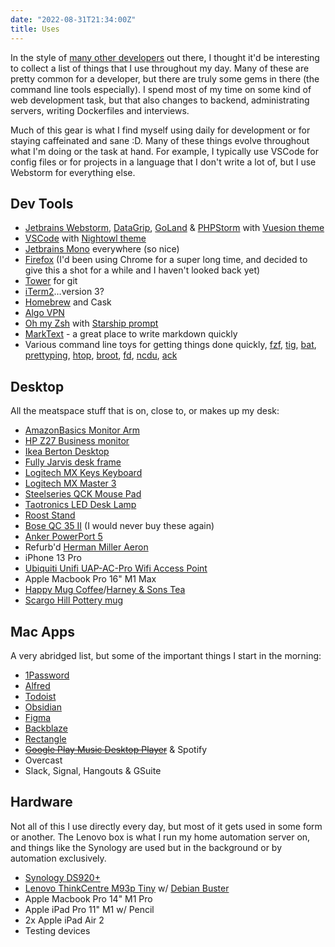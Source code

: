 ```yaml
---
date: "2022-08-31T21:34:00Z"
title: Uses
---
```

In the style of [many other developers](https://uses.tech/) out there, I thought it'd be interesting to collect a list of things that I use throughout my day. Many of these are pretty common for a developer, but there are truly some gems in there (the command line tools especially). I spend most of my time on some kind of web development task, but that also changes to backend, administrating servers, writing Dockerfiles and interviews.

Much of this gear is what I find myself using daily for development or for staying caffeinated and sane :D. Many of these things evolve throughout what I'm doing or the task at hand. For example, I typically use VSCode for config files or for projects in a language that I don't write a lot of, but I use Webstorm for everything else.

## Dev Tools

* [Jetbrains Webstorm](https://www.jetbrains.com/webstorm/), [DataGrip](https://www.jetbrains.com/datagrip/), [GoLand](https://www.jetbrains.com/go/) & [PHPStorm](https://www.jetbrains.com/phpstorm/) with [Vuesion theme](https://plugins.jetbrains.com/plugin/12226-vuesion-theme)
* [VSCode](https://code.visualstudio.com/) with [Nightowl theme](https://marketplace.visualstudio.com/items?itemName=sdras.night-owl)
* [Jetbrains Mono](https://www.jetbrains.com/lp/mono/) everywhere (so nice)
* [Firefox](https://www.mozilla.org/en-US/firefox/developer/) (I'd been using Chrome for a super long time, and decided to give this a shot for a while and I haven't looked back yet)
* [Tower](https://www.git-tower.com/mac) for git
* [iTerm2](https://iterm2.com/)…version 3?
* [Homebrew](https://brew.sh/) and Cask
* [Algo VPN](https://github.com/trailofbits/algo)
* [Oh my Zsh](https://ohmyz.sh/) with [Starship prompt](https://starship.rs/)
* [MarkText](https://marktext.app/) - a great place to write markdown quickly
* Various command line toys for getting things done quickly, [fzf](https://github.com/junegunn/fzf), [tig](https://jonas.github.io/tig/), [bat](https://github.com/sharkdp/bat), [prettyping](http://denilson.sa.nom.br/prettyping/), [htop](http://hisham.hm/htop/), [broot](https://github.com/Canop/broot), [fd](https://github.com/sharkdp/fd/), [ncdu](https://dev.yorhel.nl/ncdu), [ack](https://beyondgrep.com/)

## Desktop

All the meatspace stuff that is on, close to, or makes up my desk:

* [AmazonBasics Monitor Arm](https://www.amazon.com/AmazonBasics-Premium-Single-Monitor-Stand/dp/B00MIBN16O)
* [HP Z27 Business monitor](https://support.hp.com/us-en/document/c05962242)
* [Ikea Berton Desktop](https://www.ikea.com/us/en/p/gerton-tabletop-beech-50106773/)
* [Fully Jarvis desk frame](https://www.fully.com/standing-desks/jarvis/jarvis-frame-only.html)
* [Logitech MX Keys Keyboard](https://www.amazon.com/Logitech-Advanced-Wireless-Illuminated-Keyboard/dp/B07S92QBCJ)
* [Logitech MX Master 3](https://www.amazon.com/Logitech-Master-Advanced-Wireless-Mouse/dp/B07S395RWD)
* [Steelseries QCK Mouse Pad](https://steelseries.com/gaming-mousepads/qck-series#qck-medium)
* [Taotronics LED Desk Lamp](https://www.amazon.com/TaoTronics-Charging-Temperatures-Brightness-Licensing/dp/B07QPS3JHK?ref_=TopRatedC&pf_rd_p=bdb73aea-8477-5114-ae23-0a06b01f5467&pf_rd_s=merchandised-search-6&pf_rd_t=101&pf_rd_i=1063292&pf_rd_m=ATVPDKIKX0DER&pf_rd_r=5FQXXPG0XGCAGVEYP13R&pf_rd_r=5FQXXPG0XGCAGVEYP13R&pf_rd_p=bdb73aea-8477-5114-ae23-0a06b01f5467)
* [Roost Stand](https://www.therooststand.com/)
* [Bose QC 35 II](https://www.bose.com/en_us/products/headphones/over_ear_headphones/quietcomfort-35-wireless-ii.html#v=qc35_ii_black) (I would never buy these again)
* [Anker PowerPort 5](https://www.anker.com/products/variant/powerport-5/A2124112)
* Refurb'd [Herman Miller Aeron](https://store.hermanmiller.com/office/office-chairs/aeron-chair/2195348.html?lang=en_US)
* iPhone 13 Pro
* [Ubiquiti Unifi UAP-AC-Pro Wifi Access Point](https://www.amazon.com/Ubiquiti-Networks-802-11ac-Dual-Radio-UAP-AC-PRO-US/dp/B015PRO512)
* Apple Macbook Pro 16" M1 Max
* [Happy Mug Coffee](https://happymugcoffee.com/)/[Harney & Sons Tea](https://www.harney.com/)
* [Scargo Hill Pottery mug](https://scargopottery.com/)

## Mac Apps

A very abridged list, but some of the important things I start in the morning:

* [1Password](https://1password.com/)
* [Alfred](https://www.alfredapp.com/)
* [Todoist](https://todoist.com/)
* [Obsidian]()
* [Figma](https://www.figma.com/)
* [Backblaze](https://www.backblaze.com/)
* [Rectangle](https://rectangleapp.com/)
* [~~Google Play Music Desktop Player~~](https://www.googleplaymusicdesktopplayer.com/) & Spotify
* Overcast
* Slack, Signal, Hangouts & GSuite

## Hardware

Not all of this I use directly every day, but most of it gets used in some form or another. The Lenovo box is what I run my home automation server on, and things like the Synology are used but in the background or by automation exclusively.

* [Synology DS920+](https://www.synology.com/en-us/products/DS920+)
* [Lenovo ThinkCentre M93p Tiny](https://www.lenovo.com/us/en/desktops/thinkcentre/m-series-tiny/m93-m93p/) w/ [Debian Buster](https://wiki.debian.org/DebianBuster)
* Apple Macbook Pro 14" M1 Pro
* Apple iPad Pro 11" M1 w/ Pencil
* 2x Apple iPad Air 2
* Testing devices